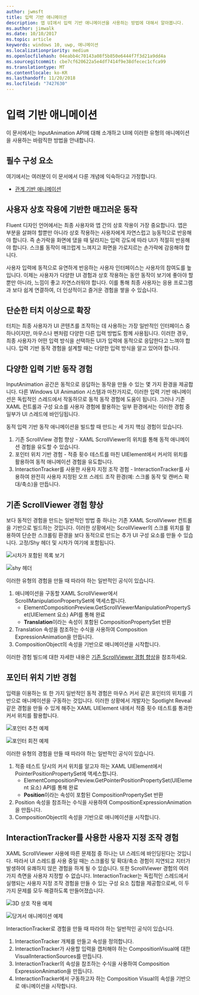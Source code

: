```yaml
---
author: jwmsft
title: 입력 기반 애니메이션
description: 앱 UI에서 입력 기반 애니메이션을 사용하는 방법에 대해서 알아봅니다.
ms.author: jimwalk
ms.date: 10/10/2017
ms.topic: article
keywords: windows 10, uwp, 애니메이션
ms.localizationpriority: medium
ms.openlocfilehash: 04eabb4c70143a08f5b850e6444f7f3d21a9dd4a
ms.sourcegitcommit: cbe7cf620622a5e4df7414f9e38dfecec1cfca99
ms.translationtype: MT
ms.contentlocale: ko-KR
ms.lasthandoff: 11/20/2018
ms.locfileid: "7427630"
---
```

# <a name="input-driven-animations"></a>입력 기반 애니메이션

이 문서에서는 InputAnimation API에 대해 소개하고 UI에 이러한 유형의 애니메이션을 사용하는 바람직한 방법을 안내합니다.

## <a name="prerequisites"></a>필수 구성 요소

여기에서는 여러분이 이 문서에서 다룬 개념에 익숙하다고 가정합니다.

- [관계 기반 애니메이션](relation-animations.md)

## <a name="smooth-motion-driven-from-user-interactions"></a>사용자 상호 작용에 기반한 매끄러운 동작

Fluent 디자인 언어에서는 최종 사용자와 앱 간의 상호 작용이 가장 중요합니다. 앱은 부분을 살펴야 할뿐만 아니라 상호 작용하는 사용자에게 자연스럽고 능동적으로 반응해야 합니다. 즉 손가락을 화면에 댔을 때 달라지는 입력 강도에 따라 UI가 적절히 반응해야 합니다. 스크롤 동작이 매끄럽게 느껴지고 화면을 가로지르는 손가락에 감응해야 합니다.

사용자 입력에 동적으로 유연하게 반응하는 사용자 인터페이스는 사용자의 참여도를 높입니다. 이제는 사용자가 다양한 UI 경험과 상호 작용하는 동안 동작이 보기에 좋아야 할 뿐만 아니라, 느낌이 좋고 자연스러워야 합니다. 이를 통해 최종 사용자는 응용 프로그램과 보다 쉽게 연결하여, 더 인상적이고 즐거운 경험을 쌓을 수 있습니다.

## <a name="expanding-past-just-touch"></a>단순한 터치 이상으로 확장

터치는 최종 사용자가 UI 콘텐츠를 조작하는 데 사용하는 가장 일반적인 인터페이스 중 하나이지만, 마우스나 펜처럼 다양한 다른 입력 방법도 함께 사용됩니다. 이러한 경우, 최종 사용자가 어떤 입력 방식을 선택하든 UI가 입력에 동적으로 응답한다고 느껴야 합니다. 입력 기반 동작 경험을 설계할 때는 다양한 입력 방식을 알고 있어야 합니다.

## <a name="different-input-driven-motion-experiences"></a>다양한 입력 기반 동작 경험

InputAnimation 공간은 동적으로 응답하는 동작을 만들 수 있는 몇 가지 환경을 제공합니다. 다른 Windows UI Animation 시스템과 마찬가지로, 이러한 입력 기반 애니메이션은 독립적인 스레드에서 작동하므로 동적 동작 경험에 도움이 됩니다. 그러나 기존 XAML 컨트롤과 구성 요소를 사용자 경험에 활용하는 일부 환경에서는 이러한 경험 중 일부가 UI 스레드에 바인딩됩니다.

동적 입력 기반 동작 애니메이션을 빌드할 때 만드는 세 가지 핵심 경험이 있습니다.

1. 기존 ScrollView 경험 향상 - XAML ScrollViewer의 위치를 통해 동적 애니메이션 경험을 유도할 수 있습니다.
1. 포인터 위치 기반 경험 - 적중 횟수 테스트를 마친 UIElement에서 커서의 위치를 활용하여 동적 애니메이션 경험을 유도합니다.
1. InteractionTracker를 사용한 사용자 지정 조작 경험 - InteractionTracker를 사용하여 완전히 사용자 지정된 오프 스레드 조작 환경(예: 스크롤 동작 및 캔버스 확대/축소)을 만듭니다.

## <a name="enhancing-existing-scrollviewer-experiences"></a>기존 ScrollViewer 경험 향상

보다 동적인 경험을 만드는 일반적인 방법 중 하나는 기존 XAML ScrollViewer 컨트롤을 기반으로 빌드하는 것입니다. 이러한 상황에서는 ScrollViewer의 스크롤 위치를 활용하여 단순한 스크롤링 환경을 보다 동적으로 만드는 추가 UI 구성 요소를 만들 수 있습니다. 고정/Shy 헤더 및 시차가 여기에 포함됩니다.

![시차가 포함된 목록 보기](images/animation/parallax.gif)

![shy 헤더](images/animation/shy-header.gif)

이러한 유형의 경험을 만들 때 따라야 하는 일반적인 공식이 있습니다.

1. 애니메이션을 구동할 XAML ScrollViewer에서 ScrollManipulationPropertySet에 액세스합니다.
    - ElementCompositionPreview.GetScrollViewerManipulationPropertySet(UIElement 요소) API를 통해 완료
    - **Translation**이라는 속성이 포함된 CompositionPropertySet 반환
1. Translation 속성을 참조하는 수식을 사용하여 Composition ExpressionAnimation을 만듭니다.
1. CompositionObject의 속성을 기반으로 애니메이션을 시작합니다.

이러한 경험 빌드에 대한 자세한 내용은 [기존 ScrollViewer 경험 향상](scroll-input-animations.md)을 참조하세요.

## <a name="pointer-position-driven-experiences"></a>포인터 위치 기반 경험

입력을 이용하는 또 한 가지 일반적인 동적 경험은 마우스 커서 같은 포인터의 위치를 기반으로 애니메이션을 구동하는 것입니다. 이러한 상황에서 개발자는 Spotlight Reveal 같은 경험을 만들 수 있게 해주는 XAML UIElement 내에서 적중 횟수 테스트를 통과한 커서 위치를 활용합니다.

![포인터 추천 예제](images/animation/spotlight-reveal.gif)

![포인터 회전 예제](images/animation/pointer-rotate.gif)

이러한 유형의 경험을 만들 때 따라야 하는 일반적인 공식이 있습니다.

1. 적중 테스트 당시의 커서 위치를 알고자 하는 XAML UIElement에서 PointerPositionPropertySet에 액세스합니다.
    - ElementCompositionPreview.GetPointerPositionPropertySet(UIElement 요소) API를 통해 완료
    - **Position**이라는 속성이 포함된 CompositionPropertySet 반환
1. Position 속성을 참조하는 수식을 사용하여 CompositionExpressionAnimation을 만듭니다.
1. CompositionObject의 속성을 기반으로 애니메이션을 시작합니다.

## <a name="custom-manipulation-experiences-with-interactiontracker"></a>InteractionTracker를 사용한 사용자 지정 조작 경험

XAML ScrollViewer 사용에 따른 문제점 중 하나는 UI 스레드에 바인딩된다는 것입니다. 따라서 UI 스레드를 사용 중일 때는 스크롤링 및 확대/축소 경험이 지연되고 지터가 발생하여 유쾌하지 않은 경험을 하게 될 수 있습니다. 또한 ScrollViewer 경험의 여러 가지 측면을 사용자 지정할 수 없습니다. InteractionTracker는 독립적인 스레드에서 실행되는 사용자 지정 조작 경험을 만들 수 있는 구성 요소 집합을 제공함으로써, 이 두 가지 문제를 모두 해결하도록 만들어졌습니다.

![3D 상호 작용 예제](images/animation/interactions-3d.gif)

![당겨서 애니메이션 예제](images/animation/pull-to-animate.gif)

InteractionTracker로 경험을 만들 때 따라야 하는 일반적인 공식이 있습니다.

1. InteractionTracker 개체를 만들고 속성을 정의합니다.
1. InteractionTracker가 사용할 입력을 캡처해야 하는 CompositionVisual에 대한 VisualInteractionSources를 만듭니다.
1. InteractionTracker의 속성을 참조하는 수식을 사용하여 Composition ExpressionAnimation을 만듭니다.
1. InteractionTracker에서 구동하고자 하는 Composition Visual의 속성을 기반으로 애니메이션을 시작합니다.
